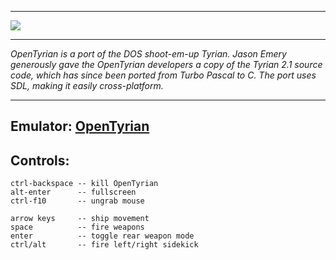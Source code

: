 
***
![](https://bitbucket.org/opentyrian/opentyrian/wiki/opentyrian_torm.png)

***
_OpenTyrian is a port of the DOS shoot-em-up Tyrian. Jason Emery generously gave the OpenTyrian developers a copy of the Tyrian 2.1 source code, which has since been ported from Turbo Pascal to C. The port uses SDL, making it easily cross-platform._

***
## Emulator: [OpenTyrian](https://bitbucket.org/opentyrian/opentyrian/wiki/Home)

## Controls:

```
ctrl-backspace -- kill OpenTyrian
alt-enter      -- fullscreen
ctrl-f10       -- ungrab mouse

arrow keys     -- ship movement
space          -- fire weapons
enter          -- toggle rear weapon mode
ctrl/alt       -- fire left/right sidekick
```